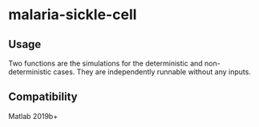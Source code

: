 # malaria-sickle-cell

## Usage
Two functions are the simulations for the deterministic and non-deterministic cases. They are independently runnable without any inputs.

## Compatibility
Matlab 2019b+
